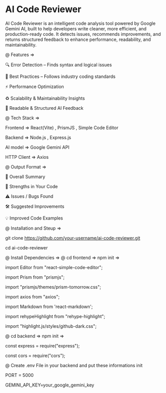# AI Code Reviewer

AI Code Reviewer is an intelligent code analysis tool powered by Google Gemini AI, 
built to help developers write cleaner, more efficient, and production-ready code. 
It detects issues, recommends improvements, and returns structured feedback to enhance performance, 
readability, and maintainability.

@ Features => 

🔍 Error Detection – Finds syntax and logical issues

🌱 Best Practices – Follows industry coding standards

⚡ Performance Optimization

♻️ Scalability & Maintainability Insights

🧾 Readable & Structured AI Feedback

@ Tech Stack =>

Frontend    => React(Vite) , PrismJS , Simple Code Editor

Backend     => Node.js , Express.js

AI model    => Google Gemini API

HTTP Client => Axios

@ Output Format =>

📌 Overall Summary

💪 Strengths in Your Code

⚠️ Issues / Bugs Found

🛠 Suggested Improvements

💡 Improved Code Examples

@ Installation and Steup =>

git clone https://github.com/your-username/ai-code-reviewer.git

cd ai-code-reviewer

@ Install Dependencies => 
@ cd frontend => npm init => 

import Editor from "react-simple-code-editor";

import Prism from "prismjs";

import "prismjs/themes/prism-tomorrow.css";

import axios from "axios";

import Markdown from 'react-markdown';

import rehypeHighlight from "rehype-highlight";

import "highlight.js/styles/github-dark.css";

@ cd backend => npm init => 

const express = require("express");

const cors = require("cors");

@ Create .env File in your backend and put these informations init

PORT = 5000

GEMINI_API_KEY=your_google_gemini_key


